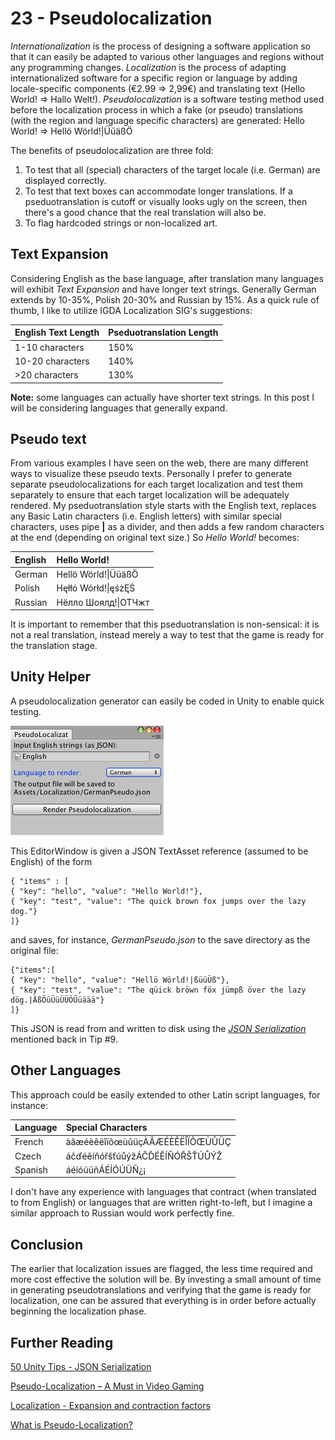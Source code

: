 # 23 - Pseudolocalization

*Internationalization* is the process of designing a software application so that it can easily be adapted to various other languages and regions without any programming changes. *Localization* is the process of adapting internationalized software for a specific region or language by adding locale-specific components (€2.99 => 2,99€) and translating text (Hello World! => Hallo Welt!). *Pseudolocalization* is a software testing method used before the localization process in which a fake (or pseudo) translations (with the region and language specific characters) are generated: Hello World! => Hellö Wörld!|ÜüäßÖ

The benefits of pseudolocalization are three fold:

1. To test that all (special) characters of the target locale (i.e. German) are displayed correctly.
2. To test that text boxes can accommodate longer translations. If a pseduotranslation is cutoff or visually looks ugly on the screen, then there's a good chance that the real translation will also be.
3. To flag hardcoded strings or non-localized art.

## Text Expansion

Considering English as the base language, after translation many languages will exhibit *Text Expansion* and have longer text strings. Generally German extends by 10-35%, Polish 20-30% and Russian by 15%. As a quick rule of thumb, I like to utilize IGDA Localization SIG's suggestions:

| English Text Length | Pseduotranslation Length |
| :-------------------|:-------------------------|
| 1-10 characters     | 150%                     |
| 10-20 characters    | 140%                     |
| >20 characters      | 130%                     |

**Note:** some languages can actually have shorter text strings. In this post I will be considering languages that generally expand.

## Pseudo text

From various examples I have seen on the web, there are many different ways to visualize these pseudo texts. Personally I prefer to generate separate pseudolocalizations for each target localization and test them separately to ensure that each target localization will be adequately rendered. My pseduotranslation style starts with the English text, replaces any Basic Latin characters (i.e. English letters) with similar special characters, uses pipe **|** as a divider, and then adds a few random characters at the end (depending on original text size.) So *Hello World!* becomes:

| English | Hello World!            |
| :-------|:------------------------|
| German  | Hellö Wörld!&#124;ÜüäßÖ |
| Polish  | Hęłłó Wórłd!&#124;ęśżĘŚ |
| Russian | Нёлло Шоялд!&#124;ОТЧжт |

It is important to remember that this pseduotranslation is non-sensical: it is not a real translation, instead merely a way to test that the game is ready for the translation stage.

## Unity Helper

A pseudolocalization generator can easily be coded in Unity to enable quick testing.

![](images/pseudoLocalization1.png)

This EditorWindow is given a JSON TextAsset reference (assumed to be English) of the form

```
{ "items" : [
{ "key": "hello", "value": "Hello World!"},
{ "key": "test", "value": "The quick brown fox jumps over the lazy dog."}
]}
```
and saves, for instance, *GermanPseudo.json* to the save directory as the original file:

```
{"items":[
{ "key": "hello", "value": "Hellö Wörld!|ßüüÜß"},
{ "key": "test", "value": "The qüick bröwn föx jümpß över the lazy dög.|ÄßÖüÜüÜÜÖÜüäää"}
]}
```

This JSON is read from and written to disk using the [*JSON Serialization*](https://github.com/defuncart/50-unity-tips/tree/master/%2309-JSONSerialization) mentioned back in Tip #9.

## Other Languages

This approach could be easily extended to other Latin script languages, for instance:

| Language | Special Characters             |
| :--------|:-------------------------------|
| French   | àâæéèêëîïôœùûüçÀÂÆÉÈÊËÎÏÔŒÙÛÜÇ |
| Czech    | áčďéěíňóřšťúůýžÁČĎÉĚÍŇÓŘŠŤÚŮÝŽ |
| Spanish  | áéíóúüñÁÉÍÓÚÜÑ¿¡               |

I don't have any experience with languages that contract (when translated to from English) or languages that are written right-to-left, but I imagine a similar approach to Russian would work perfectly fine.

## Conclusion

The earlier that localization issues are flagged, the less time required and more cost effective the solution will be. By investing a small amount of time in generating pseudotranslations and verifying that the game is ready for localization, one can be assured that everything is in order before actually beginning the localization phase.

## Further Reading

[50 Unity Tips - JSON Serialization](https://github.com/defuncart/50-unity-tips/tree/master/%2309-JSONSerialization)

[Pseudo-Localization – A Must in Video Gaming](http://www.gamasutra.com/blogs/IGDALocalizationSIG/20180504/317560/PseudoLocalization__A_Must_in_Video_Gaming.php)

[Localization - Expansion and contraction factors](https://www.andiamo.co.uk/resources/expansion-and-contraction-factors)

[What is Pseudo-Localization?](http://blog.globalizationpartners.com/what-is-pseudo-localization.aspx)
